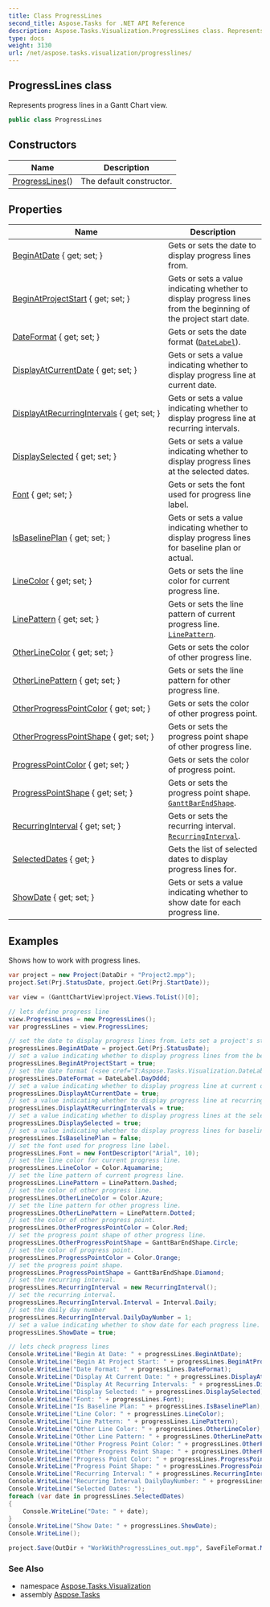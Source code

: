 ```yaml
---
title: Class ProgressLines
second_title: Aspose.Tasks for .NET API Reference
description: Aspose.Tasks.Visualization.ProgressLines class. Represents progress lines in a Gantt Chart view
type: docs
weight: 3130
url: /net/aspose.tasks.visualization/progresslines/
---
```

## ProgressLines class

Represents progress lines in a Gantt Chart view.

```csharp
public class ProgressLines
```

## Constructors

| Name | Description |
| --- | --- |
| [ProgressLines](progresslines/)() | The default constructor. |

## Properties

| Name | Description |
| --- | --- |
| [BeginAtDate](../../aspose.tasks.visualization/progresslines/beginatdate/) { get; set; } | Gets or sets the date to display progress lines from. |
| [BeginAtProjectStart](../../aspose.tasks.visualization/progresslines/beginatprojectstart/) { get; set; } | Gets or sets a value indicating whether to display progress lines from the beginning of the project start date. |
| [DateFormat](../../aspose.tasks.visualization/progresslines/dateformat/) { get; set; } | Gets or sets the date format ([`DateLabel`](../datelabel/)). |
| [DisplayAtCurrentDate](../../aspose.tasks.visualization/progresslines/displayatcurrentdate/) { get; set; } | Gets or sets a value indicating whether to display progress line at current date. |
| [DisplayAtRecurringIntervals](../../aspose.tasks.visualization/progresslines/displayatrecurringintervals/) { get; set; } | Gets or sets a value indicating whether to display progress line at recurring intervals. |
| [DisplaySelected](../../aspose.tasks.visualization/progresslines/displayselected/) { get; set; } | Gets or sets a value indicating whether to display progress lines at the selected dates. |
| [Font](../../aspose.tasks.visualization/progresslines/font/) { get; set; } | Gets or sets the font used for progress line label. |
| [IsBaselinePlan](../../aspose.tasks.visualization/progresslines/isbaselineplan/) { get; set; } | Gets or sets a value indicating whether to display progress lines for baseline plan or actual. |
| [LineColor](../../aspose.tasks.visualization/progresslines/linecolor/) { get; set; } | Gets or sets the line color for current progress line. |
| [LinePattern](../../aspose.tasks.visualization/progresslines/linepattern/) { get; set; } | Gets or sets the line pattern of current progress line. [`LinePattern`](./linepattern/). |
| [OtherLineColor](../../aspose.tasks.visualization/progresslines/otherlinecolor/) { get; set; } | Gets or sets the color of other progress line. |
| [OtherLinePattern](../../aspose.tasks.visualization/progresslines/otherlinepattern/) { get; set; } | Gets or sets the line pattern for other progress line. |
| [OtherProgressPointColor](../../aspose.tasks.visualization/progresslines/otherprogresspointcolor/) { get; set; } | Gets or sets the color of other progress point. |
| [OtherProgressPointShape](../../aspose.tasks.visualization/progresslines/otherprogresspointshape/) { get; set; } | Gets or sets the progress point shape of other progress line. |
| [ProgressPointColor](../../aspose.tasks.visualization/progresslines/progresspointcolor/) { get; set; } | Gets or sets the color of progress point. |
| [ProgressPointShape](../../aspose.tasks.visualization/progresslines/progresspointshape/) { get; set; } | Gets or sets the progress point shape. [`GanttBarEndShape`](../ganttbarendshape/). |
| [RecurringInterval](../../aspose.tasks.visualization/progresslines/recurringinterval/) { get; set; } | Gets or sets the recurring interval. [`RecurringInterval`](./recurringinterval/). |
| [SelectedDates](../../aspose.tasks.visualization/progresslines/selecteddates/) { get; } | Gets the list of selected dates to display progress lines for. |
| [ShowDate](../../aspose.tasks.visualization/progresslines/showdate/) { get; set; } | Gets or sets a value indicating whether to show date for each progress line. |

## Examples

Shows how to work with progress lines.

```csharp
var project = new Project(DataDir + "Project2.mpp");
project.Set(Prj.StatusDate, project.Get(Prj.StartDate));

var view = (GanttChartView)project.Views.ToList()[0];

// lets define progress line
view.ProgressLines = new ProgressLines();
var progressLines = view.ProgressLines;

// set the date to display progress lines from. Lets set a project's status date.
progressLines.BeginAtDate = project.Get(Prj.StatusDate);
// set a value indicating whether to display progress lines from the beginning of the project start date
progressLines.BeginAtProjectStart = true;
// set the date format (<see cref="T:Aspose.Tasks.Visualization.DateLabel" />).
progressLines.DateFormat = DateLabel.DayDddd;
// set a value indicating whether to display progress line at current date.
progressLines.DisplayAtCurrentDate = true;
// set a value indicating whether to display progress line at recurring intervals.
progressLines.DisplayAtRecurringIntervals = true;
// set a value indicating whether to display progress lines at the selected dates
progressLines.DisplaySelected = true;
// set a value indicating whether to display progress lines for baseline plan or actual.
progressLines.IsBaselinePlan = false;
// set the font used for progress line label.
progressLines.Font = new FontDescriptor("Arial", 10);
// set the line color for current progress line.
progressLines.LineColor = Color.Aquamarine;
// set the line pattern of current progress line.
progressLines.LinePattern = LinePattern.Dashed;
// set the color of other progress line.
progressLines.OtherLineColor = Color.Azure;
// set the line pattern for other progress line.
progressLines.OtherLinePattern = LinePattern.Dotted;
// set the color of other progress point.
progressLines.OtherProgressPointColor = Color.Red;
// set the progress point shape of other progress line.
progressLines.OtherProgressPointShape = GanttBarEndShape.Circle;
// set the color of progress point.
progressLines.ProgressPointColor = Color.Orange;
// set the progress point shape.
progressLines.ProgressPointShape = GanttBarEndShape.Diamond;
// set the recurring interval.
progressLines.RecurringInterval = new RecurringInterval();
// set the recurring interval.
progressLines.RecurringInterval.Interval = Interval.Daily;
// set the daily day number
progressLines.RecurringInterval.DailyDayNumber = 1;
// set a value indicating whether to show date for each progress line.
progressLines.ShowDate = true;

// lets check progress lines
Console.WriteLine("Begin At Date: " + progressLines.BeginAtDate);
Console.WriteLine("Begin At Project Start: " + progressLines.BeginAtProjectStart);
Console.WriteLine("Date Format: " + progressLines.DateFormat);
Console.WriteLine("Display At Current Date: " + progressLines.DisplayAtCurrentDate);
Console.WriteLine("Display At Recurring Intervals: " + progressLines.DisplayAtRecurringIntervals);
Console.WriteLine("Display Selected: " + progressLines.DisplaySelected);
Console.WriteLine("Font: " + progressLines.Font);
Console.WriteLine("Is Baseline Plan: " + progressLines.IsBaselinePlan);
Console.WriteLine("Line Color: " + progressLines.LineColor);
Console.WriteLine("Line Pattern: " + progressLines.LinePattern);
Console.WriteLine("Other Line Color: " + progressLines.OtherLineColor);
Console.WriteLine("Other Line Pattern: " + progressLines.OtherLinePattern);
Console.WriteLine("Other Progress Point Color: " + progressLines.OtherProgressPointColor);
Console.WriteLine("Other Progress Point Shape: " + progressLines.OtherProgressPointShape);
Console.WriteLine("Progress Point Color: " + progressLines.ProgressPointColor);
Console.WriteLine("Progress Point Shape: " + progressLines.ProgressPointShape);
Console.WriteLine("Recurring Interval: " + progressLines.RecurringInterval.Interval);
Console.WriteLine("Recurring Interval DailyDayNumber: " + progressLines.RecurringInterval.DailyDayNumber);
Console.WriteLine("Selected Dates: ");
foreach (var date in progressLines.SelectedDates)
{
    Console.WriteLine("Date: " + date);
}
Console.WriteLine("Show Date: " + progressLines.ShowDate);
Console.WriteLine();

project.Save(OutDir + "WorkWithProgressLines_out.mpp", SaveFileFormat.Mpp);
```

### See Also

* namespace [Aspose.Tasks.Visualization](../../aspose.tasks.visualization/)
* assembly [Aspose.Tasks](../../)


